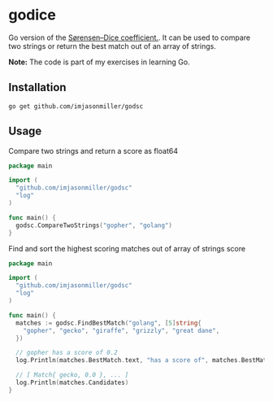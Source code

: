 # godice

Go version of the
[Sørensen–Dice coefficient.](https://en.wikipedia.org/wiki/S%C3%B8rensen%E2%80%93Dice_coefficient).
It can be used to compare two strings or return the best match out of an array of strings.

**Note:** The code is part of my exercises in learning Go.

## Installation

```shell
go get github.com/imjasonmiller/godsc
```

## Usage

Compare two strings and return a score as float64

```go
package main

import (
  "github.com/imjasonmiller/godsc"
  "log"
)

func main() {
  godsc.CompareTwoStrings("gopher", "golang")
}
```

Find and sort the highest scoring matches out of array of strings score

```go
package main

import (
  "github.com/imjasonmiller/godsc"
  "log"
)

func main() {
  matches := godsc.FindBestMatch("golang", [5]string{
    "gopher", "gecko", "giraffe", "grizzly", "great dane",
  })

  // gopher has a score of 0.2
  log.Println(matches.BestMatch.text, "has a score of", matches.BestMatch.Score)

  // [ Match{ gecko, 0.0 }, ... ]
  log.Println(matches.Candidates)
}
```
